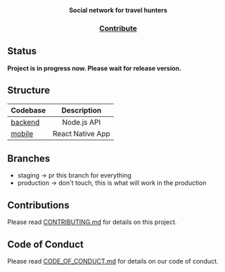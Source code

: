 <p align="center">
  <strong>Social network for travel hunters</strong>
</p>

<h3 align="center">
  <a href="https://github.com/alekseytsvetkov/travel/blob/staging/CONTRIBUTING.md">Contribute</a>
</h3>


## Status
**Project is in progress now. Please wait for release version.**

## Structure

| Codebase              |      Description          |
| :-------------------- | :-----------------------: |
| [backend](packages/backend)        |      Node.js API           |
| [mobile](packages/mobile)  |     React Native App          |

## Branches

- staging -> pr this branch for everything
- production -> don't touch, this is what will work in the production

## Contributions

Please read [CONTRIBUTING.md](https://github.com/alekseytsvetkov/travel/blob/staging/CONTRIBUTING.md) for details on this project.

## Code of Conduct

Please read [CODE_OF_CONDUCT.md](https://github.com/alekseytsvetkov/travel/blob/staging/CODE_OF_CONDUCT.md) for details on our code of conduct.

